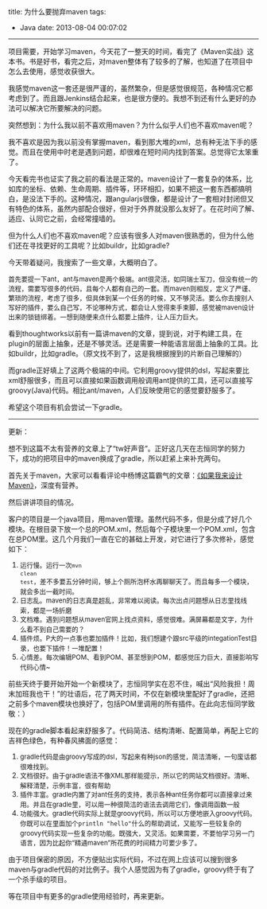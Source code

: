title: 为什么要抛弃maven
tags:
  - Java
date: 2013-08-04 00:07:02
---

项目需要，开始学习maven，今天花了一整天的时间，看完了《Maven实战》这本书。书是好书，看完之后，对maven整体有了较多的了解，也知道了在项目中怎么去使用，感觉收获很大。

我感觉maven这一套还是很严谨的，虽然繁杂，但是感觉很规范，各种情况它都考虑到了。而且跟Jenkins结合起来，也是很方便的。我想不到还有什么更好的办法可以解决它所要解决的问题。

突然想到：为什么我以前不喜欢用maven？为什么似乎人们也不喜欢maven呢？

我不喜欢是因为我以前没有掌握maven，看到那大堆的xml，总有种无法下手的感觉。而且在使用中时老是遇到问题，却很难在短时间内找到答案。总觉得它太笨重了。

今天看完书也证实了我之前的看法是正常的。maven设计了一套复杂的体系，比如库的坐标、依赖、生命周期、插件等，环环相扣，如果不把这一套东西都搞明白，是没法下手的。这种情况，跟angularjs很像，都是设计了一套相对封闭但又有特色的体系，虽然内部配合很好，但对于外界就没那么友好了。在花时间了解、适应、认同它之前，会经常撞墙的。

但为什么人们也不喜欢maven呢？应该有很多人对maven很熟悉的，但为什么他们还在寻找更好的工具呢？比如buildr，比如gradle?

今天带着疑问，我搜索了一些文章，大概明白了。

<span style="font-size: 13px;">首先要提一下ant，ant与maven是两个极端。</span><span style="font-size: 13px;">ant很灵活，如同瑞士军刀，但没有统一的流程，需要写很多的代码，且每个人都有自己的一套。</span><span style="font-size: 13px;">而maven则相反，定义了严谨、繁琐的流程，考虑了很多，但具体到某一个任务的时候，又不够灵活。要么你去搜别人写好的插件，要么自己写，不论哪种方式，都会让人觉得束手束脚，感觉被maven设计出来的锁链绑着。一想到随便来点什么都要上插件，让人压力巨大。</span>

看到thoughtworks以前有一篇讲maven的文章，提到说，对于构建工具，在plugin的层面上抽象，还是不够灵活。还是需要一种能语言层面上抽象的工具。比如buildr，比如gradle。（原文找不到了，这是我根据搜到的片断自己理解的）

而gradle正好填上了这两个极端的中间。它利用groovy提供的dsl，写起来要比xml舒服很多，而且可以直接如果函数调用般调用ant提供的工具，还可以直接写groovy(Java)代码。相比ant/maven，人们反映使用它的感觉要舒服多了。

希望这个项目有机会尝试一下gradle。

* * *

更新：

想不到这篇不太有营养的文章上了“tw好声音”。正好这几天在志恒同学的努力下，成功的把项目中的maven换成了gradle，所以赶紧上来补充两句。

首先关于maven，大家可以看看评论中杨博这篇霸气的文章：[《如果我来设计Maven》](http://www.ac.net.blog.163.com/blog/static/13649056201111793412935/)，深度有营养。

然后讲讲项目的情况。

客户的项目是一个java项目，用maven管理。虽然代码不多，但是分成了好几个模块。在根目录下放一个总的POM.xml，然后每个子模块里一个POM.xml，包含在总POM里。这几个月我们一直在它的甚础上开发，对它进行了多次修补，感觉如下：

1.  <span style="font-size: 13px; line-height: 19px;">运行慢。运行一次<code>mvn clean test</code>，差不多要五分钟时间，够上个厕所泡杯水再聊聊天了。而且每多一个模块，就会多出一截时间。</span>
2.  <span style="font-size: 13px; line-height: 19px;">日志乱。maven的日志真是超乱，非常难以阅读。每次出点问题想从日志里找线索，都是一场折磨</span>
3.  <span style="font-size: 13px; line-height: 19px;">文档难。遇到问题想从maven官网上找点资料，感觉很难。满屏幕都是文字，为什么看不到自己需要的？</span>
4.  <span style="font-size: 13px; line-height: 19px;">插件烦。P大的一点事也要加插件！比如，我们想建个跟src平级的integationTest目录，也要下插件！一堆配置！</span>
5.  <span style="font-size: 13px; line-height: 19px;">心情差。每次编辑POM、看到POM、甚至想到POM，都感觉压力巨大，直接影响写代码心情~</span>

前些天终于要开始开始一个新模块了，志恒同学实在忍不住，喊出“风险我担！周末加班我也干！”的壮语后，花了两天时间，不仅在新模块里配好了gradle，还把之前多个maven模块也换好了，包括POM里调用的所有插件。在此向志恒同学致敬：）

现在的gradle脚本看起来舒服多了。代码简洁、结构清晰、配置简单，再配上它的吉祥色绿色，有种春风拂面的感觉：

1.  <span style="font-size: 13px; line-height: 19px;">gradle代码是由groovy写成的dsl，写起来有种json的感觉，简洁清晰，一句废话都很难找到。</span>
2.  <span style="font-size: 13px; line-height: 19px;">文档很好。由于gradle语法不像XML那样能提示，所以它的网站文档很好。清晰、解释清楚，示例丰富，很有帮助</span>
3.  <span style="font-size: 13px; line-height: 19px;">插件丰富。gradle内置了对ant任务的支持，表示各种ant任务你都可以直接拿过来用。并且在gradle里，可以用一种很简洁的语法去调用它们，像调用函数一般</span>
4.  <span style="font-size: 13px; line-height: 19px;">功能强大。gradle代码实际上就是groovy代码，所以可以方便地嵌入groovy代码。你既可以在里面加个</span>`println "hello"`<span style="font-size: 13px; line-height: 19px;">什么的帮助调试，又能写一些较复杂的groovy代码实现一些复杂的功能。既强大，又灵活。如果需要，不要怕学习另一门语言，因为比起你“精通maven”所花费的时间精力可要少多了。</span>

由于项目保密的原因，不方便贴出实际代码，不过在网上应该可以搜到很多maven与gradle代码的对比例子。我个人感觉因为有了gradle，groovy终于有了一个杀手级的项目。

等在项目中有更多的gradle使用经验时，再来更新。